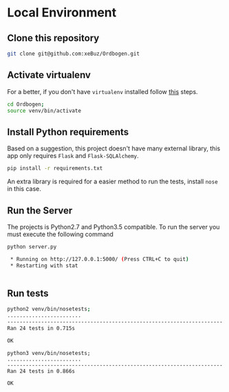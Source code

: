# Local Environment

## Clone this repository

```bash
git clone git@github.com:xeBuz/Ordbogen.git
```

## Activate virtualenv

For a better, if you don't have `virtualenv` installed follow [this](http://virtualenv.readthedocs.org/en/latest/installation.html) steps.

```bash
cd Ordbogen;
source venv/bin/activate
```

## Install Python requirements

Based on a suggestion, this project doesn't have many external library, this app only requires `Flask` and `Flask-SQLAlchemy`.

```bash
pip install -r requirements.txt
```

An extra library is required for a easier method to run the tests, install `nose` in this case.

## Run the Server

The projects is Python2.7 and Python3.5 compatible. To run the server you must execute the following command


```bash
python server.py

 * Running on http://127.0.0.1:5000/ (Press CTRL+C to quit)
 * Restarting with stat
 
```


## Run tests

```bash
python2 venv/bin/nosetests;
........................
----------------------------------------------------------------------
Ran 24 tests in 0.715s

OK
```

```
python3 venv/bin/nosetests;
........................
----------------------------------------------------------------------
Ran 24 tests in 0.866s

OK
```